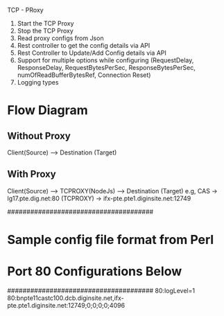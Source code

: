 TCP - PRoxy

1. Start the TCP Proxy
2. Stop the TCP Proxy
3. Read proxy configs from Json
4. Rest controller to get the config details via API
5. Rest Controller to Update/Add Config details via API
6. Support for multiple options while configuring (RequestDelay, ResponseDelay, RequestBytesPerSec, ResponseBytesPerSec, numOfReadBufferBytesRef, Connection Reset)
7. Logging types


# Flow Diagram

## Without Proxy

  Client(Source) --> Destination (Target)

## With Proxy
  Client(Source) --> TCPROXY(NodeJs) --> Destination (Target)
  e.g, CAS -> lg17.pte.dig.net:80 (TCPROXY) -> ifx-pte.pte1.diginsite.net:12749


######################################
# Sample config file format from Perl
# Port 80 Configurations Below
######################################
80:logLevel=1
80:bnpte11castc100.dcb.diginsite.net,ifx-pte.pte1.diginsite.net:12749;0;0;0;0;4096
